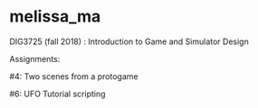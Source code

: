 # melissa_ma

DIG3725 (fall 2018) : Introduction to Game and Simulator Design

Assignments: 

#4: Two scenes from a protogame

#6: UFO Tutorial scripting
